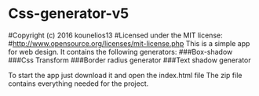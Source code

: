 # Css-generator-v5
#Copyright (c) 2016 kounelios13
#Licensed under the MIT license:
#http://www.opensource.org/licenses/mit-license.php
This is a simple app for web design.
It contains the following generators:
    ###Box-shadow
    ###Css Transform
    ###Border radius generator
    ###Text shadow generator
  
To start the app just download it and open the index.html file
The zip file contains everything needed for the project.   
